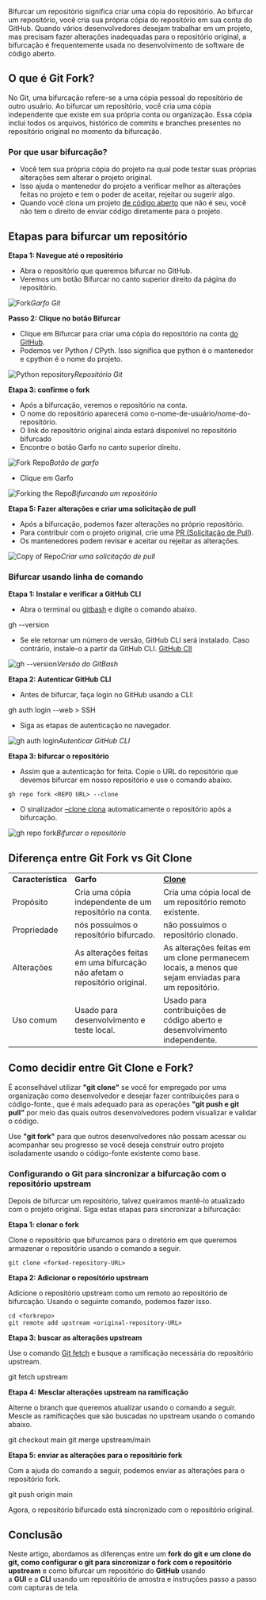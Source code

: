 Bifurcar um repositório significa criar uma cópia do repositório. Ao bifurcar um repositório, você cria sua própria cópia do repositório em sua conta do GitHub. Quando vários desenvolvedores desejam trabalhar em um projeto, mas precisam fazer alterações inadequadas para o repositório original, a bifurcação é frequentemente usada no desenvolvimento de software de código aberto.

## O que é Git Fork?

No Git, uma bifurcação refere-se a uma cópia pessoal do repositório de outro usuário. Ao bifurcar um repositório, você cria uma cópia independente que existe em sua própria conta ou organização. Essa cópia inclui todos os arquivos, histórico de commits e branches presentes no repositório original no momento da bifurcação.

### Por que usar bifurcação?

- Você tem sua própria cópia do projeto na qual pode testar suas próprias alterações sem alterar o projeto original.
- Isso ajuda o mantenedor do projeto a verificar melhor as alterações feitas no projeto e tem o poder de aceitar, rejeitar ou sugerir algo.
- Quando você clona um projeto [de código aberto](https://www.geeksforgeeks.org/introduction-to-open-source-and-its-benefits/) que não é seu, você não tem o direito de enviar código diretamente para o projeto.

## Etapas para bifurcar um repositório

**Etapa 1: Navegue até o repositório**

- Abra o repositório que queremos bifurcar no GitHub.
- Veremos um botão Bifurcar no canto superior direito da página do repositório.

![Fork](https://media.geeksforgeeks.org/wp-content/uploads/20220323232607/Screenshot20220323232536.png)_Garfo Git_

**Passo 2: Clique no botão Bifurcar**

- Clique em Bifurcar para criar uma cópia do repositório na conta [do GitHub](https://www.geeksforgeeks.org/introduction-to-github/).
- Podemos ver Python / CPyth. Isso significa que python é o mantenedor e cpython é o nome do projeto.

![Python repository](https://media.geeksforgeeks.org/wp-content/uploads/20220323233639/Screenshot20220323233633.png)_Repositório Git_

**Etapa 3: confirme o fork**

- Após a bifurcação, veremos o repositório na conta.
- O nome do repositório aparecerá como o-nome-de-usuário/nome-do-repositório.
- O link do repositório original ainda estará disponível no repositório bifurcado
- Encontre o botão Garfo no canto superior direito.

![Fork Repo](https://media.geeksforgeeks.org/wp-content/uploads/20220323233809/Screenshot20220323233759.png)_Botão de garfo_

- Clique em Garfo

![Forking the Repo](https://media.geeksforgeeks.org/wp-content/uploads/20220323233947/Screenshot20220323233914.png)_Bifurcando um repositório_

**Etapa 5: Fazer alterações e criar uma solicitação de pull**

- Após a bifurcação, podemos fazer alterações no próprio repositório.
- Para contribuir com o projeto original, crie uma [PR (Solicitação de Pull](https://www.geeksforgeeks.org/git-pull-request/)).
- Os mantenedores podem revisar e aceitar ou rejeitar as alterações.

![Copy of Repo](https://media.geeksforgeeks.org/wp-content/uploads/20220323234103/Screenshot20220323234050.png)_Criar uma solicitação de pull_

### Bifurcar usando linha de comando

**Etapa 1: Instalar e verificar a GitHub CLI**

- Abra o terminal ou [gitbash](https://www.geeksforgeeks.org/working-on-git-bash/) e digite o comando abaixo.

gh --version 

- Se ele retornar um número de versão, GitHub CLI será instalado. Caso contrário, instale-o a partir da GitHub CLI. [GitHub ClI](https://www.geeksforgeeks.org/using-git-on-commandline/)

![gh --version](https://media.geeksforgeeks.org/wp-content/uploads/20230504121208/Screenshot-(47).png)_Versão do GitBash_

**Etapa 2: Autenticar GitHub CLI**

- Antes de bifurcar, faça login no GitHub usando a CLI:

gh auth login --web > SSH

- Siga as etapas de autenticação no navegador.

![gh auth login](https://media.geeksforgeeks.org/wp-content/uploads/20230504122636/Screenshot-(48).png)_Autenticar GitHub CLI_

**Etapa 3: bifurcar o repositório**

- Assim que a autenticação for feita. Copie o URL do repositório que devemos bifurcar em nosso repositório e use o comando abaixo.

```
gh repo fork <REPO URL> --clone
```

- O sinalizador [–clone clona](https://www.geeksforgeeks.org/what-is-git-clone/) automaticamente o repositório após a bifurcação.

![gh repo fork](https://media.geeksforgeeks.org/wp-content/uploads/20230504123813/Screenshot-(49).png)_Bifurcar o repositório_

## Diferença entre Git Fork vs Git Clone

|   |   |   |
|---|---|---|
|**Característica**|**Garfo**|**[Clone](https://www.geeksforgeeks.org/how-to-git-clone-a-remote-repository/)**|
|Propósito|Cria uma cópia independente de um repositório na conta.|Cria uma cópia local de um repositório remoto existente.|
|Propriedade|nós possuímos o repositório bifurcado.|não possuímos o repositório clonado.|
|Alterações|As alterações feitas em uma bifurcação não afetam o repositório original.|As alterações feitas em um clone permanecem locais, a menos que sejam enviadas para um repositório.|
|Uso comum|Usado para desenvolvimento e teste local.|Usado para contribuições de código aberto e desenvolvimento independente.|

## **Como decidir entre Git Clone e Fork?**

É aconselhável utilizar **"git clone"** se você for empregado por uma organização como desenvolvedor e desejar fazer contribuições para o código-fonte., que é mais adequado para as operações **"git push e git pull"** por meio das quais outros desenvolvedores podem visualizar e validar o código.

Use **"git fork"** para que outros desenvolvedores não possam acessar ou acompanhar seu progresso se você deseja construir outro projeto isoladamente usando o código-fonte existente como base.

### Configurando o Git para sincronizar a bifurcação com o repositório upstream

Depois de bifurcar um repositório, talvez queiramos mantê-lo atualizado com o projeto original. Siga estas etapas para sincronizar a bifurcação:

**Etapa 1: clonar o fork**

Clone o repositório que bifurcamos para o diretório em que queremos armazenar o repositório usando o comando a seguir.

```
git clone <forked-repository-URL>
```

**Etapa 2: Adicionar o repositório upstream**

Adicione o repositório upstream como um remoto ao repositório de bifurcação. Usando o seguinte comando, podemos fazer isso.

```
cd <forkrepo>
git remote add upstream <original-repository-URL>
```

**Etapa 3: buscar as alterações upstream**

Use o comando [Git fetch](https://www.geeksforgeeks.org/git-fetch/) e busque a ramificação necessária do repositório upstream.

git fetch upstream

**Etapa 4: Mesclar alterações upstream na ramificação**

Alterne o branch que queremos atualizar usando o comando a seguir. Mescle as ramificações que são buscadas no upstream usando o comando abaixo.

git checkout main
git merge upstream/main

**Etapa 5: enviar as alterações para o repositório fork**

Com a ajuda do comando a seguir, podemos enviar as alterações para o repositório fork.

git push origin main

Agora, o repositório bifurcado está sincronizado com o repositório original.

## Conclusão

Neste artigo, abordamos as diferenças entre um **fork do git e um clone do git, como configurar o git para sincronizar o fork com o repositório upstream** e como bifurcar um repositório do **GitHub** usando a **GUI** e a **CLI** usando um repositório de amostra e instruções passo a passo com capturas de tela.


